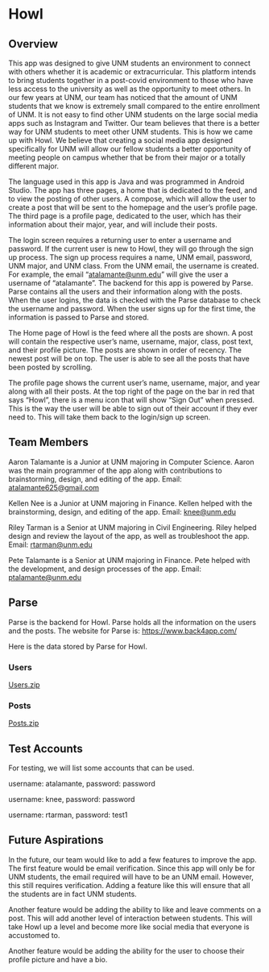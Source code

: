 # Howl

## Overview
This app was designed to give UNM students an environment to connect with others whether it is academic or extracurricular. This platform intends to bring students together in a post-covid environment to those who have less access to the university as well as the opportunity to meet others. In our few years at UNM, our team has noticed that the amount of UNM students that we know is extremely small compared to the entire enrollment of UNM. It is not easy to find other UNM students on the large social media apps such as Instagram and Twitter. Our team believes that there is a better way for UNM students to meet other UNM students. This is how we came up with Howl. We believe that creating a social media app designed specifically for UNM will allow our fellow students a better opportunity of meeting people on campus whether that be from their major or a totally different major. 

The language used in this app is Java and was programmed in Android Studio. The app has three pages, a home that is dedicated to the feed, and to view the posting of other users. A compose, which will allow the user to create a post that will be sent to the homepage and the user’s profile page. The third page is a profile page, dedicated to the user, which has their information about their major, year, and will include their posts. 

The login screen requires a returning user to enter a username and password. If the current user is new to Howl, they will go through the sign up process. The sign up process requires a name, UNM email, password, UNM major, and UNM class. From the UNM email, the username is created. For example, the email “atalamante@unm.edu” will give the user a username of “atalamante”. The backend for this app is powered by Parse. Parse contains all the users and their information along with the posts. When the user logins, the data is checked with the Parse database to check the username and password. When the user signs up for the first time, the information is passed to Parse and stored. 

The Home page of Howl is the feed where all the posts are shown. A post will contain the respective user’s name, username, major, class, post text, and their profile picture. The posts are shown in order of recency. The newest post will be on top. The user is able to see all the posts that have been posted by scrolling.

The profile page shows the current user’s name, username, major, and year along with all their posts. At the top right of the page on the bar in red that says “Howl”, there is a menu icon that will show “Sign Out” when pressed. This is the way the user will be able to sign out of their account if they ever need to. This will take them back to the login/sign up screen.

## Team Members
Aaron Talamante is a Junior at UNM majoring in Computer Science. Aaron was the main programmer of the app along with contributions to brainstorming, design, and editing of the app.
Email: atalamante625@gmail.com  

Kellen Nee is a Junior at UNM majoring in Finance. Kellen helped with the brainstorming, design, and editing of the app.
Email: knee@unm.edu 
	
Riley Tarman is a Senior at UNM majoring in Civil Engineering. Riley helped design and review the layout of the app, as well as troubleshoot the app. 
Email: rtarman@unm.edu 

Pete Talamante is a Senior at UNM majoring in Finance. Pete helped with the development, and design processes of the app. 
Email: ptalamante@unm.edu 

## Parse
Parse is the backend for Howl. Parse holds all the information on the users and the posts. The website for Parse is: https://www.back4app.com/

Here is the data stored by Parse for Howl. 

### Users 
[Users.zip](https://github.com/atalamante/Howl/files/7805794/Users.zip)


### Posts
[Posts.zip](https://github.com/atalamante/Howl/files/7805796/Posts.zip)

## Test Accounts
For testing, we will list some accounts that can be used. 

username: atalamante, password: password

username: knee, password: password

username: rtarman, password: test1

## Future Aspirations
In the future, our team would like to add a few features to improve the app. The first feature would be email verification. Since this app will only be for UNM students, the email required will have to be an UNM email. However, this still requires verification. Adding a feature like this will ensure that all the students are in fact UNM students. 

Another feature would be adding the ability to like and leave comments on a post. This will add another level of interaction between students. This will take Howl up a level and become more like social media that everyone is accustomed to.

Another feature would be adding the ability for the user to choose their profile picture and have a bio.
